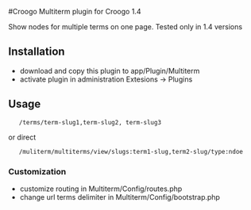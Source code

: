 #Croogo Multiterm plugin for Croogo 1.4

Show nodes for multiple terms on one page.
Tested only in 1.4 versions


## Installation
 * download and copy this plugin to app/Plugin/Multiterm
 * activate plugin in administration Extesions -> Plugins

## Usage

       /terms/term-slug1,term-slug2, term-slug3

or direct

       /muliterm/multiterms/view/slugs:term1-slug,term2-slug/type:ndoe


### Customization
       
 * customize routing in Multiterm/Config/routes.php
 * change url terms delimiter in Multiterm/Config/bootstrap.php
